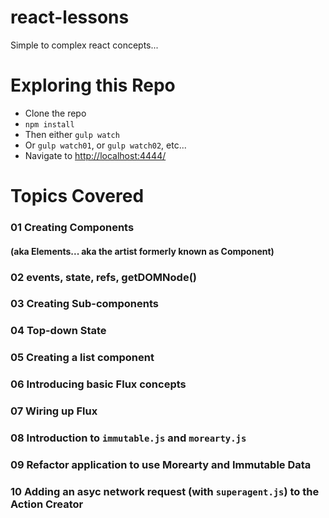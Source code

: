 # react-lessons
Simple to complex react concepts...

# Exploring this Repo

- Clone the repo
- `npm install`
- Then either `gulp watch`
- Or `gulp watch01`, or `gulp watch02`, etc...
- Navigate to [http://localhost:4444/](http://localhost:4444/)


# Topics Covered

### 01 Creating Components
#### (aka Elements... aka the artist formerly known as Component)

### 02 events, state, refs, getDOMNode()

### 03 Creating Sub-components

### 04 Top-down State

### 05 Creating a list component

### 06 Introducing basic Flux concepts

### 07 Wiring up Flux

### 08 Introduction to `immutable.js` and `morearty.js`

### 09 Refactor application to use Morearty and Immutable Data

### 10 Adding an asyc network request (with `superagent.js`) to the Action Creator

